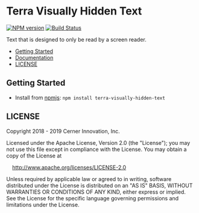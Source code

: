 # Terra Visually Hidden Text

[![NPM version](https://badgen.net/npm/v/terra-visually-hidden-text)](https://www.npmjs.org/package/terra-visually-hidden-text)
[![Build Status](https://badgen.net/travis/cerner/terra-core)](https://travis-ci.com/cerner/terra-core)

Text that is designed to only be read by a screen reader.

- [Getting Started](#getting-started)
- [Documentation](https://github.com/cerner/terra-core/tree/master/packages/terra-visually-hidden-text/docs)
- [LICENSE](#license)

## Getting Started

- Install from [npmjs](https://www.npmjs.com): `npm install terra-visually-hidden-text`

## LICENSE

Copyright 2018 - 2019 Cerner Innovation, Inc.

Licensed under the Apache License, Version 2.0 (the "License"); you may not use this file except in compliance with the License. You may obtain a copy of the License at

&nbsp;&nbsp;&nbsp;&nbsp;http://www.apache.org/licenses/LICENSE-2.0

Unless required by applicable law or agreed to in writing, software distributed under the License is distributed on an "AS IS" BASIS, WITHOUT WARRANTIES OR CONDITIONS OF ANY KIND, either express or implied. See the License for the specific language governing permissions and limitations under the License.
